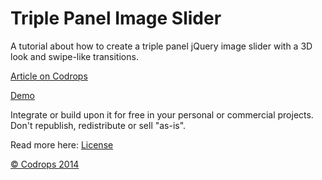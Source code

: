 Triple Panel Image Slider
=========

A tutorial about how to create a triple panel jQuery image slider with a 3D look and swipe-like transitions.

[Article on Codrops](http://tympanus.net/codrops/?p=10453)

[Demo](http://tympanus.net/Tutorials/TriplePanelImageSlider/)

Integrate or build upon it for free in your personal or commercial projects. Don't republish, redistribute or sell "as-is". 

Read more here: [License](http://tympanus.net/codrops/licensing/)

[© Codrops 2014](http://www.codrops.com)
